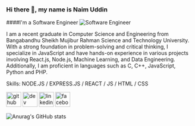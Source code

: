 ### Hi there 👋, my name is Naim Uddin
####I'm a Software Engineer
![Software Engineer](https://media.licdn.com/dms/image/D4D16AQEjJtGqaUgRPQ/profile-displaybackgroundimage-shrink_350_1400/0/1698429672863?e=1704931200&v=beta&t=y3EctdOwX2noUxYAdPrVbQXigwJCJqbd-XH92Xbn4f8)

I am a recent graduate in Computer Science and Engineering from Bangabandhu Sheikh Mujibur Rahman Science and Technology University. With a strong foundation in problem-solving and critical thinking, I specialize in JavaScript and have hands-on experience in various projects involving React.js, Node.js, Machine Learning, and Data Engineering. Additionally, I am proficient in languages such as C, C++, JavaScript, Python and PHP.

Skills: NODE.JS / EXPRESS.JS / REACT / JS / HTML / CSS

[<img src='https://cdn.jsdelivr.net/npm/simple-icons@3.0.1/icons/github.svg' alt='github' height='40'>](https://github.com/naimuddin01)  [<img src='https://cdn.jsdelivr.net/npm/simple-icons@3.0.1/icons/dev-dot-to.svg' alt='dev' height='40'>](https://dev.to/naimuddin01)  [<img src='https://cdn.jsdelivr.net/npm/simple-icons@3.0.1/icons/linkedin.svg' alt='linkedin' height='40'>](https://www.linkedin.com/in/https://www.linkedin.com/in/sharif-naim-uddin//)  [<img src='https://cdn.jsdelivr.net/npm/simple-icons@3.0.1/icons/facebook.svg' alt='facebook' height='40'>](https://www.facebook.com/https://www.facebook.com/BsmrstuNaimUddin/)  

![Anurag's GitHub stats](https://github-readme-stats.vercel.app/api?username=naimuddin01&show_icons=true&theme=transparent)
